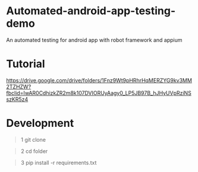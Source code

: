 # Automated-android-app-testing-demo

An automated testing for android app with robot framework and appium

# Tutorial

https://drive.google.com/drive/folders/1Fnz9Wt9pHRhrHqMERZYG9kv3MM2TZHZW?fbclid=IwAR0CdhizkZR2m8k107DVIORUyAagy0_LP5JB97B_hJHyUVpRziNSszKR5z4

# Development

> 1 git clone

> 2 cd folder

> 3 pip install -r requirements.txt
